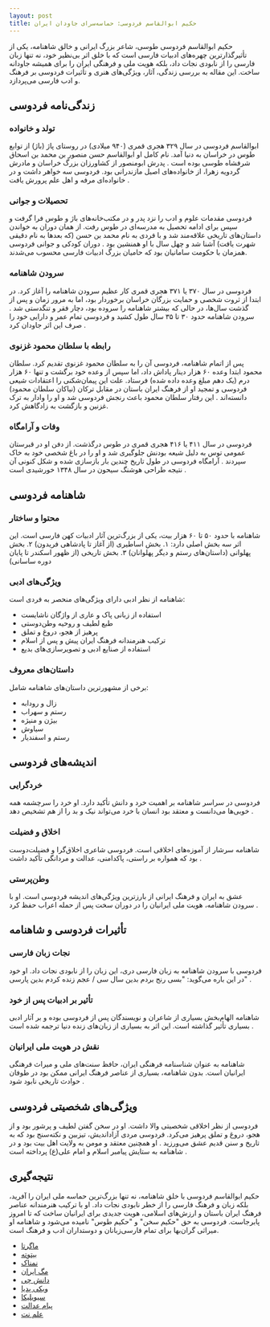 ```yaml
---
layout: post
title: حکیم ابوالقاسم فردوسی: حماسه‌سرای جاودان ایران
---
```


حکیم ابوالقاسم فردوسی طوسی، شاعر بزرگ ایرانی و خالق شاهنامه، یکی از تأثیرگذارترین چهره‌های ادبیات فارسی است که با خلق اثر بی‌نظیر خود، نه تنها زبان فارسی را از نابودی نجات داد، بلکه هویت ملی و فرهنگی ایران را برای همیشه جاودانه ساخت. این مقاله به بررسی زندگی، آثار، ویژگی‌های هنری و تأثیرات فردوسی بر فرهنگ و ادب فارسی می‌پردازد.

## زندگی‌نامه فردوسی

### تولد و خانواده

ابوالقاسم فردوسی در سال ۳۲۹ هجری قمری (۹۴۰ میلادی) در روستای پاژ (باژ) از توابع طوس در خراسان به دنیا آمد. نام کامل او ابوالقاسم حسن منصور بن محمد بن اسحاق شرفشاه طوسی بوده است . پدرش ابومنصور از کشاورزان بزرگ خراسان و مادرش گردویه زهرا، از خانواده‌های اصیل مازندرانی بود. فردوسی سه خواهر داشت و در خانواده‌ای مرفه و اهل علم پرورش یافت .

### تحصیلات و جوانی

فردوسی مقدمات علوم و ادب را نزد پدر و در مکتب‌خانه‌های باژ و طوس فرا گرفت و سپس برای ادامه تحصیل به مدرسه‌ای در طوس رفت. از همان دوران به خواندن داستان‌های تاریخی علاقه‌مند شد و با فردی به نام محمد بن حسن (که بعدها به نام دقیقی شهرت یافت) آشنا شد و چهل سال با او همنشین بود . دوران کودکی و جوانی فردوسی همزمان با حکومت سامانیان بود که حامیان بزرگ ادبیات فارسی محسوب می‌شدند.

### سرودن شاهنامه

فردوسی در سال ۳۷۰ یا ۳۷۱ هجری قمری کار عظیم سرودن شاهنامه را آغاز کرد. در ابتدا از ثروت شخصی و حمایت بزرگان خراسان برخوردار بود، اما به مرور زمان و پس از گذشت سال‌ها، در حالی که بیشتر شاهنامه را سروده بود، دچار فقر و تنگدستی شد . سرودن شاهنامه حدود ۳۰ تا ۳۵ سال طول کشید و فردوسی تمام عمر و دارایی خود را صرف این اثر جاودان کرد .

### رابطه با سلطان محمود غزنوی

پس از اتمام شاهنامه، فردوسی آن را به سلطان محمود غزنوی تقدیم کرد. سلطان محمود ابتدا وعده ۶۰ هزار دینار پاداش داد، اما سپس از وعده خود برگشت و تنها ۶۰ هزار درم (یک دهم مبلغ وعده داده شده) فرستاد. علت این پیمان‌شکنی را اعتقادات شیعی فردوسی و تمجید او از فرهنگ ایران باستان در مقابل ترکان (نیاکان سلطان محمود) دانسته‌اند . این رفتار سلطان محمود باعث رنجش فردوسی شد و او را وادار به ترک غزنین و بازگشت به زادگاهش کرد.

### وفات و آرامگاه

فردوسی در سال ۴۱۱ یا ۴۱۶ هجری قمری در طوس درگذشت. از دفن او در قبرستان عمومی توس به دلیل شیعه بودنش جلوگیری شد و او را در باغ شخصی خود به خاک سپردند . آرامگاه فردوسی در طول تاریخ چندین بار بازسازی شده و شکل کنونی آن نتیجه طراحی هوشنگ سیحون در سال ۱۳۴۸ خورشیدی است .

## شاهنامه فردوسی

### محتوا و ساختار

شاهنامه با حدود ۵۰ تا ۶۰ هزار بیت، یکی از بزرگ‌ترین آثار ادبیات کهن فارسی است. این اثر سه بخش اصلی دارد:
۱. بخش اساطیری (از آغاز تا پادشاهی فریدون)
۲. بخش پهلوانی (داستان‌های رستم و دیگر پهلوانان)
۳. بخش تاریخی (از ظهور اسکندر تا پایان دوره ساسانی) 

### ویژگی‌های ادبی

شاهنامه از نظر ادبی دارای ویژگی‌های منحصر به فردی است:
- استفاده از زبانی پاک و عاری از واژگان ناشایست
- طبع لطیف و روحیه وطن‌دوستی
- پرهیز از هجو، دروغ و تملق
- ترکیب هنرمندانه فرهنگ ایران پیش و پس از اسلام
- استفاده از صنایع ادبی و تصویرسازی‌های بدیع 

### داستان‌های معروف

برخی از مشهورترین داستان‌های شاهنامه شامل:
- زال و رودابه
- رستم و سهراب
- بیژن و منیژه
- سیاوش
- رستم و اسفندیار 

## اندیشه‌های فردوسی

### خردگرایی

فردوسی در سراسر شاهنامه بر اهمیت خرد و دانش تأکید دارد. او خرد را سرچشمه همه خوبی‌ها می‌دانست و معتقد بود انسان با خرد می‌تواند نیک و بد را از هم تشخیص دهد .

### اخلاق و فضیلت

شاهنامه سرشار از آموزه‌های اخلاقی است. فردوسی شاعری اخلاق‌گرا و فضیلت‌دوست بود که همواره بر راستی، پاکدامنی، عدالت و مردانگی تأکید داشت .

### وطن‌پرستی

عشق به ایران و فرهنگ ایرانی از بارزترین ویژگی‌های اندیشه فردوسی است. او با سرودن شاهنامه، هویت ملی ایرانیان را در دوران سخت پس از حمله اعراب حفظ کرد .

## تأثیرات فردوسی و شاهنامه

### نجات زبان فارسی

فردوسی با سرودن شاهنامه به زبان فارسی دری، این زبان را از نابودی نجات داد. او خود در این باره می‌گوید: "بسی رنج بردم بدین سال سی / عجم زنده کردم بدین پارسی" .

### تأثیر بر ادبیات پس از خود

شاهنامه الهام‌بخش بسیاری از شاعران و نویسندگان پس از فردوسی بوده و بر آثار ادبی بسیاری تأثیر گذاشته است. این اثر به بسیاری از زبان‌های زنده دنیا ترجمه شده است .

### نقش در هویت ملی ایرانیان

شاهنامه به عنوان شناسنامه فرهنگی ایران، حافظ سنت‌های ملی و میراث فرهنگی ایرانیان است. بدون شاهنامه، بسیاری از عناصر فرهنگ ایرانی ممکن بود در طوفان حوادث تاریخی نابود شود .

## ویژگی‌های شخصیتی فردوسی

فردوسی از نظر اخلاقی شخصیتی والا داشت. او در سخن گفتن لطیف و پرشور بود و از هجو، دروغ و تملق پرهیز می‌کرد. فردوسی مردی آزاداندیش، تیزبین و نکته‌سنج بود که به تاریخ و سنن قدیم عشق می‌ورزید . او همچنین معتقد و مومن به ولایت اهل بیت بود و در شاهنامه به ستایش پیامبر اسلام و امام علی(ع) پرداخته است .

## نتیجه‌گیری

حکیم ابوالقاسم فردوسی با خلق شاهنامه، نه تنها بزرگ‌ترین حماسه ملی ایران را آفرید، بلکه زبان و فرهنگ فارسی را از خطر نابودی نجات داد. او با ترکیب هنرمندانه عناصر فرهنگ ایران باستان و ارزش‌های اسلامی، هویت جدیدی برای ایرانیان ساخت که تا امروز پابرجاست. فردوسی به حق "حکیم سخن" و "حکیم طوس" نامیده می‌شود و شاهنامه او میراثی گران‌بها برای تمام فارسی‌زبانان و دوستداران ادب و فرهنگ است.

- [ماگرتا](https://magerta.ir/culture/literature/research-on-ferdowsi/)
- [بیتوته](https://www.beytoote.com/art/artist/ferdowsi-biography.html?m=1)
- [نمناک](https://namnak.com/%D8%B2%D9%86%D8%AF%DA%AF%DB%8C%D9%86%D8%A7%D9%85%D9%87-%D8%AD%DA%A9%DB%8C%D9%85-%D8%A7%D8%A8%D9%88%D8%A7%D9%84%D9%82%D8%A7%D8%B3%D9%85-%D9%81%D8%B1%D8%AF%D9%88%D8%B3%DB%8C.p572)
- [مگ ایران](https://magirans.com/%D8%AF%D8%A7%D9%86%D9%84%D9%88%D8%AF-%D9%85%D9%82%D8%A7%D9%84%D9%87-%D8%AD%DA%A9%DB%8C%D9%85-%D8%A7%D8%A8%D9%88%D8%A7%D9%84%D9%82%D8%A7%D8%B3%D9%85-%D8%AD%D8%B3%D9%86-%D8%A8%D9%86-%D8%B9%D9%84%DB%8C.htm)
- [دانش چی](https://www.daneshchi.ir/biography-ferdosi/)
- [ویکی پدیا](https://fa.m.wikipedia.org/wiki/%D9%81%D8%B1%D8%AF%D9%88%D8%B3%DB%8C)
- [سیویلیکا](https://civilica.com/doc/1117724/)
- [پیام عدالت](https://payamedalat.com/%D8%B2%D9%86%D8%AF%DA%AF%DB%8C%D9%86%D8%A7%D9%85%D9%87-%D9%81%D8%B1%D8%AF%D9%88%D8%B3%DB%8C/)
- [علم نت](https://elmnet.ir/keyword/%D9%81%D8%B1%D8%AF%D9%88%D8%B3%DB%8C%D8%8C-%D8%A7%D8%A8%D9%88%D8%A7%D9%84%D9%82%D8%A7%D8%B3%D9%85)
